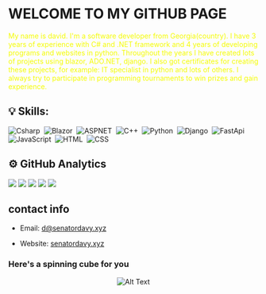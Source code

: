 
# WELCOME TO MY GITHUB PAGE


<p style="color: #f4fc03;">
My name is david. I'm a software developer from Georgia(country). I have 3 years of experience with C# and .NET framework and 4 years of developing programs and websites in python. Throughout the years I have created lots of projects using blazor, ADO.NET, django. I also got certificates for creating these projects, for example: IT specialist in python and lots of others. I always try to participate in programming tournaments to win prizes and gain experience. 
</p>

  

## 💡 Skills:

![Csharp](https://img.shields.io/badge/-C%23-bd93f9?style=flat&logo=csharp)&nbsp;
![Blazor](https://img.shields.io/badge/-Blazor-bd93f9?style=flat&logo=blazor)&nbsp;
![ASPNET](https://img.shields.io/badge/-.net-bd93f9?style=flat&logo=.net)&nbsp;
![C++](https://img.shields.io/badge/-C++-bd93f9?style=flat&logo=C%2B%2B&logoColor=00599C)&nbsp;
![Python](https://img.shields.io/badge/-Python-bd93f9?style=flat&logo=python)&nbsp;
![Django](https://img.shields.io/badge/-Django-bd93f9?style=flat&logo=django&logoColor=092E20)&nbsp;
![FastApi](https://img.shields.io/badge/-FastApi-bd93f9?style=flat&logo=fastapi)&nbsp;
![JavaScript](https://img.shields.io/badge/-JavaScript-bd93f9?style=flat&logo=javascript)&nbsp;
![HTML](https://img.shields.io/badge/-HTML-bd93f9?style=flat&logo=HTML5)&nbsp;
![CSS](https://img.shields.io/badge/-CSS-bd93f9?style=flat&logo=CSS3&logoColor=1572B6)&nbsp;

## ⚙️ GitHub Analytics

![](https://github-profile-summary-cards.vercel.app/api/cards/profile-details?username=SenatorArmstrong228&theme=dracula)
![](https://github-profile-summary-cards.vercel.app/api/cards/repos-per-language?username=SenatorArmstrong228&theme=dracula)
![](https://github-profile-summary-cards.vercel.app/api/cards/most-commit-language?username=SenatorArmstrong228&theme=dracula)
![](https://github-profile-summary-cards.vercel.app/api/cards/stats?username=SenatorArmstrong228&theme=dracula)
![](https://github-profile-summary-cards.vercel.app/api/cards/productive-time?username=SenatorArmstrong228&theme=dracula)

## contact info
 - Email: d@senatordavy.xyz
 + Website:  [senatordavy.xyz](https://senatordavy.xyz)


 

  

### Here's a spinning cube for you
<p align="center">
  <img src="https://github.com/SenatorArmstrong228/SenatorArmstrong228/raw/ce0d3e46ceca9197dcc80f5a666557fe62137d1a/tumblr_pjj34jI6Fd1qeyvpto1_500.gif" alt="Alt Text">
</p>



